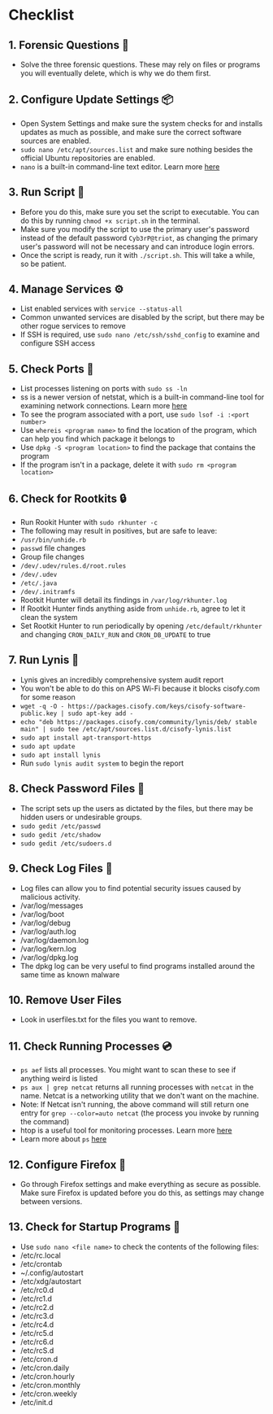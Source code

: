 # Checklist

## 1. Forensic Questions 🔎

* Solve the three forensic questions. These may rely on files or programs you will eventually delete, which is why we do them first.

## 2. Configure Update Settings 📦

* Open System Settings and make sure the system checks for and installs updates as much as possible, and make sure the correct software sources are enabled.
* `sudo nano /etc/apt/sources.list` and make sure nothing besides the official Ubuntu repositories are enabled.
* `nano` is a built-in command-line text editor. Learn more [here](https://help.ubuntu.com/community/Nano)

## 3. Run Script 📜

* Before you do this, make sure you set the script to executable. You can do this by running `chmod +x script.sh` in the terminal.
* Make sure you modify the script to use the primary user's password instead of the default password `Cyb3rP@triot`, as changing the primary user's password will not be necessary and can introduce login errors.
* Once the script is ready, run it with `./script.sh`. This will take a while, so be patient.

## 4. Manage Services ⚙️

* List enabled services with `service --status-all`
* Common unwanted services are disabled by the script, but there may be other rogue services to remove
* If SSH is required, use `sudo nano /etc/ssh/sshd_config` to examine and configure SSH access

## 5. Check Ports 🚤

* List processes listening on ports with `sudo ss -ln`
* ss is a newer version of netstat, which is a built-in command-line tool for examining network connections. Learn more [here](https://phoenixnap.com/kb/ss-command)
* To see the program associated with a port, use `sudo lsof -i :<port number>`
* Use `whereis <program name>` to find the location of the program, which can help you find which package it belongs to
* Use `dpkg -S <program location>` to find the package that contains the program
* If the program isn't in a package, delete it with `sudo rm <program location>`

## 6. Check for Rootkits 🔒

* Run Rookit Hunter with `sudo rkhunter -c`
* The following may result in positives, but are safe to leave:
* `/usr/bin/unhide.rb`
* `passwd` file changes
* Group file changes
* `/dev/.udev/rules.d/root.rules`
* `/dev/.udev`
* `/etc/.java`
* `/dev/.initramfs`
* Rootkit Hunter will detail its findings in `/var/log/rkhunter.log`
* If Rootkit Hunter finds anything aside from `unhide.rb`, agree to let it clean the system
* Set Rootkit Hunter to run periodically by opening `/etc/default/rkhunter` and changing `CRON_DAILY_RUN` and `CRON_DB_UPDATE` to true

## 7. Run Lynis 📝

* Lynis gives an incredibly comprehensive system audit report
* You won't be able to do this on APS Wi-Fi because it blocks cisofy.com for some reason
* `wget -q -O - https://packages.cisofy.com/keys/cisofy-software-public.key | sudo apt-key add -`
* `echo "deb https://packages.cisofy.com/community/lynis/deb/ stable main" | sudo tee /etc/apt/sources.list.d/cisofy-lynis.list`
* `sudo apt install apt-transport-https`
* `sudo apt update`
* `sudo apt install lynis`
* Run `sudo lynis audit system` to begin the report

## 8. Check Password Files 🔑

* The script sets up the users as dictated by the files, but there may be hidden users or undesirable groups.
* `sudo gedit /etc/passwd`
* `sudo gedit /etc/shadow`
* `sudo gedit /etc/sudoers.d`

## 9. Check Log Files 📄

* Log files can allow you to find potential security issues caused by malicious activity.
* /var/log/messages
* /var/log/boot
* /var/log/debug
* /var/log/auth.log
* /var/log/daemon.log
* /var/log/kern.log
* /var/log/dpkg.log
* The dpkg log can be very useful to find programs installed around the same time as known malware

## 10. Remove User Files

* Look in userfiles.txt for the files you want to remove.

## 11. Check Running Processes 💿

* `ps aef` lists all processes. You might want to scan these to see if anything weird is listed
* `ps aux | grep netcat` returns all running processes with `netcat` in the name. Netcat is a networking utility that we don't want on the machine.
* Note: If Netcat isn't running, the above command will still return one entry for `grep --color=auto netcat` (the process you invoke by running the command)
* htop is a useful tool for monitoring processes. Learn more [here](https://www.tecmint.com/htop-cpu-monitoring-tool-in-linux/)
* Learn more about `ps` [here](https://www.computernetworkingnotes.com/linux-tutorials/ps-aux-command-and-ps-command-explained.html)

## 12. Configure Firefox 🦊

* Go through Firefox settings and make everything as secure as possible. Make sure Firefox is updated before you do this, as settings may change between versions.

## 13. Check for Startup Programs 🚀

* Use `sudo nano <file name>` to check the contents of the following files:
* /etc/rc.local
* /etc/crontab
* ~/.config/autostart
* /etc/xdg/autostart
* /etc/rc0.d
* /etc/rc1.d
* /etc/rc2.d
* /etc/rc3.d
* /etc/rc4.d
* /etc/rc5.d
* /etc/rc6.d
* /etc/rcS.d
* /etc/cron.d
* /etc/cron.daily
* /etc/cron.hourly
* /etc/cron.monthly
* /etc/cron.weekly
* /etc/init.d
